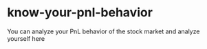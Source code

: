 # know-your-pnl-behavior
You can analyze your PnL behavior of the stock market and analyze yourself here

